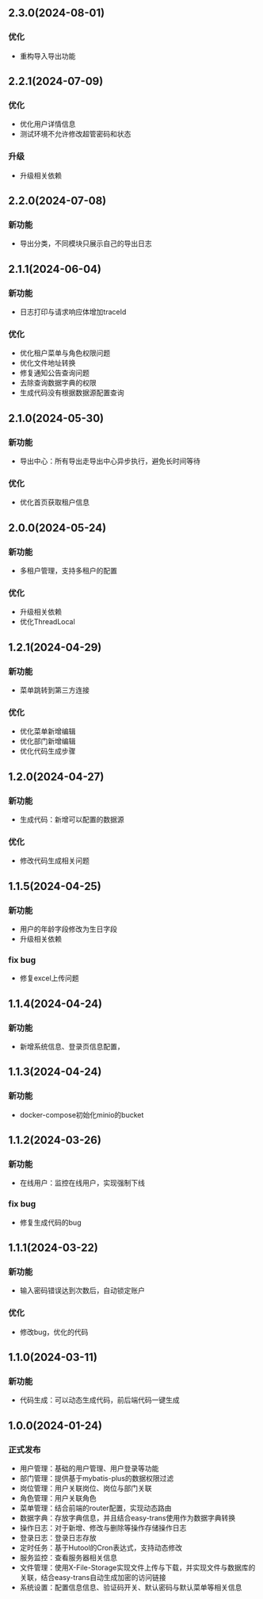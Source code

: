 ## 2.3.0(2024-08-01)

### 优化
- 重构导入导出功能

## 2.2.1(2024-07-09)

### 优化
- 优化用户详情信息
- 测试环境不允许修改超管密码和状态

### 升级
- 升级相关依赖

## 2.2.0(2024-07-08)

### 新功能
- 导出分类，不同模块只展示自己的导出日志

## 2.1.1(2024-06-04)

### 新功能
- 日志打印与请求响应体增加traceId

### 优化
- 优化租户菜单与角色权限问题
- 优化文件地址转换
- 修复通知公告查询问题
- 去除查询数据字典的权限
- 生成代码没有根据数据源配置查询

## 2.1.0(2024-05-30)

### 新功能
- 导出中心：所有导出走导出中心异步执行，避免长时间等待

### 优化
- 优化首页获取租户信息

## 2.0.0(2024-05-24)

### 新功能
- 多租户管理，支持多租户的配置

### 优化
- 升级相关依赖
- 优化ThreadLocal

## 1.2.1(2024-04-29)

### 新功能
- 菜单跳转到第三方连接

### 优化
- 优化菜单新增编辑
- 优化部门新增编辑
- 优化代码生成步骤

## 1.2.0(2024-04-27)

### 新功能
- 生成代码：新增可以配置的数据源

### 优化
- 修改代码生成相关问题

## 1.1.5(2024-04-25)

### 新功能
- 用户的年龄字段修改为生日字段
- 升级相关依赖

### fix bug
- 修复excel上传问题

## 1.1.4(2024-04-24)

### 新功能
- 新增系统信息、登录页信息配置，

## 1.1.3(2024-04-24)

### 新功能
- docker-compose初始化minio的bucket

## 1.1.2(2024-03-26)

### 新功能
- 在线用户：监控在线用户，实现强制下线

### fix bug
- 修复生成代码的bug

## 1.1.1(2024-03-22)

### 新功能
- 输入密码错误达到次数后，自动锁定账户

### 优化
- 修改bug，优化的代码

## 1.1.0(2024-03-11)

### 新功能
- 代码生成：可以动态生成代码，前后端代码一键生成

## 1.0.0(2024-01-24)

### 正式发布
- 用户管理：基础的用户管理、用户登录等功能
- 部门管理：提供基于mybatis-plus的数据权限过滤
- 岗位管理：用户关联岗位、岗位与部门关联
- 角色管理：用户关联角色
- 菜单管理：结合前端的router配置，实现动态路由
- 数据字典：存放字典信息，并且结合easy-trans使用作为数据字典转换
- 操作日志：对于新增、修改与删除等操作存储操作日志
- 登录日志：登录日志存放
- 定时任务：基于Hutool的Cron表达式，支持动态修改
- 服务监控：查看服务器相关信息
- 文件管理：使用X-File-Storage实现文件上传与下载，并实现文件与数据库的关联，结合easy-trans自动生成加密的访问链接
- 系统设置：配置信息信息、验证码开关、默认密码与默认菜单等相关信息